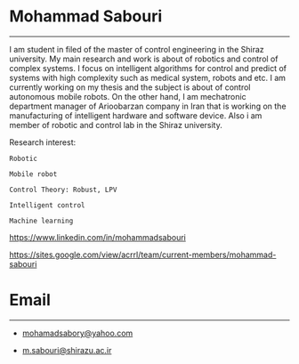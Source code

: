 # Mohammad Sabouri
--------------------------------------------------------------------------

I am student in filed of the master of control engineering in the Shiraz university. 
My main research and work is about of robotics and control of complex systems. I focus on intelligent algorithms
for control and predict of systems with high complexity such as medical system, robots and etc.
I am currently working on my thesis and the subject is about of control autonomous mobile robots. 
On the other hand, I am mechatronic department manager of Arioobarzan company in Iran that is working 
on the manufacturing of intelligent hardware and software device. Also i am member of robotic and control lab in the Shiraz university.

Research interest:

    Robotic
    
    Mobile robot

    Control Theory: Robust, LPV

    Intelligent control 

    Machine learning 


https://www.linkedin.com/in/mohammadsabouri

https://sites.google.com/view/acrrl/team/current-members/mohammad-sabouri

# Email
--------------------------------

* mohamadsabory@yahoo.com 

* m.sabouri@shirazu.ac.ir

